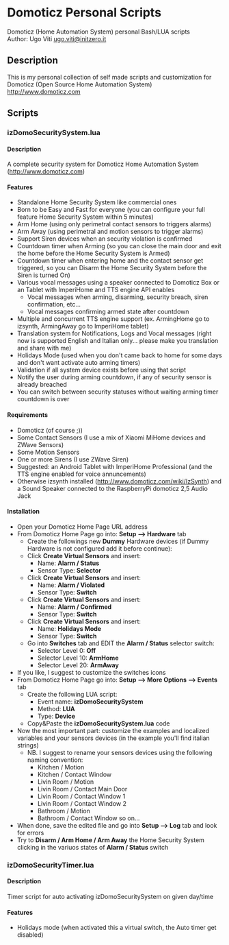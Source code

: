 # Domoticz Personal Scripts
Domoticz (Home Automation System) personal Bash/LUA scripts <br/>
Author: Ugo Viti <ugo.viti@initzero.it>

## Description
This is my personal collection of self made scripts and customization for Domoticz (Open Source Home Automation System) http://www.domoticz.com

## Scripts

### izDomoSecuritySystem.lua

#### Description
A complete security system for Domoticz Home Automation System (http://www.domoticz.com)

#### Features
  * Standalone Home Security System like commercial ones
  * Born to be Easy and Fast for everyone (you can configure your full feature Home Security System within 5 minutes)
  * Arm Home (using only perimetral contact sensors to triggers alarms)
  * Arm Away (using perimetral and motion sensors to trigger alarms)
  * Support Siren devices when an security violation is confirmed
  * Countdown timer when Arming (so you can close the main door and exit the home before the Home Security System is Armed)
  * Countdown timer when entering home and the contact sensor get triggered, so you can Disarm the Home Security System before the Siren is turned On)
  * Various vocal messages using a speaker connected to Domoticz Box or an Tablet with ImperiHome and TTS engine API enables
    * Vocal messages when arming, disarming, security breach, siren confirmation, etc...
    * Vocal messages confirming armed state after countdown
  * Multiple and concurrent TTS engine support (ex. ArmingHome go to izsynth, ArmingAway go to ImperiHome tablet)
  * Translation system for Notifications, Logs and Vocal messages (right now is supported English and Italian only... please make you translation and share with me)
  * Holidays Mode (used when you don't came back to home for some days and don't want activate auto arming timers)
  * Validation if all system device exists before using that script
  * Notify the user during arming countdown, if any of security sensor is already breached
  * You can switch between security statuses without waiting arming timer countdown is over

#### Requirements
  * Domoticz (of course ;))
  * Some Contact Sensors (I use a mix of Xiaomi MiHome devices and ZWave Sensors)
  * Some Motion Sensors
  * One or more Sirens (I use ZWave Siren)
  * Suggested: an Android Tablet with ImperiHome Professional (and the TTS engine enabled for voice annuncements)
  * Otherwise izsynth installed (http://www.domoticz.com/wiki/IzSynth) and a Sound Speaker connected to the RaspberryPi domoticz 2,5 Audio Jack

#### Installation
  * Open your Domoticz Home Page URL address
  * From Domoticz Home Page go into: **Setup --> Hardware** tab
    * Create the followings new **Dummy** Hardware devices (if Dummy Hardware is not configured add it before continue):
    * Click **Create Virtual Sensors** and insert:
      * Name: **Alarm / Status**
      * Sensor Type: **Selector**
    * Click **Create Virtual Sensors** and insert:
      * Name: **Alarm / Violated**
      * Sensor Type: **Switch**
    * Click **Create Virtual Sensors** and insert:
      * Name: **Alarm / Confirmed**
      * Sensor Type: **Switch**
    * Click **Create Virtual Sensors** and insert:
      * Name: **Holidays Mode**
      * Sensor Type: **Switch**
    * Go into **Switches** tab and EDIT the **Alarm / Status** selector switch:
      * Selector Level 0: **Off**
      * Selector Level 10: **ArmHome**
      * Selector Level 20: **ArmAway**
* If you like, I suggest to customize the switches icons
* From Domoticz Home Page go into: **Setup --> More Options --> Events** tab
  * Create the following LUA script:
    * Event name: **izDomoSecuritySystem**
    * Method: **LUA**
    * Type: **Device**
  * Copy&Paste the **izDomoSecuritySystem.lua** code
* Now the most important part: customize the examples and localized variables and your sensors devices (in the example you'll find italian strings)
  * NB. I suggest to rename your sensors devices using the following naming convention:
    * Kitchen / Motion
    * Kitchen / Contact Window
    * Livin Room / Motion
    * Livin Room / Contact Main Door
    * Livin Room / Contact Window 1
    * Livin Room / Contact Window 2
    * Bathroom / Motion
    * Bathroom / Contact Window
    so on...
* When done, save the edited file and go into **Setup --> Log** tab and look for errors
* Try to **Disarm / Arm Home / Arm Away** the Home Security System clicking in the variuos states of **Alarm / Status** switch

### izDomoSecurityTimer.lua

#### Description
Timer script for auto activating izDomoSecuritySystem on given day/time   

#### Features
  * Holidays mode (when activated this a virtual switch, the Auto timer get disabled)
